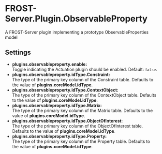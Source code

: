 # FROST-Server.Plugin.ObservableProperty

A FROST-Server plugin implementing a prototype ObservableProperties model

## Settings

* **plugins.observableproperty.enable:**  
  Toggle indicating the Actuation plugin should be enabled. Default: `false`.
* **plugins.observableproperty.idType.Constraint:**  
  The type of the primary key column of the Constraint table. Defaults to the value of **plugins.coreModel.idType**.
* **plugins.observableproperty.idType.ContextObject:**  
  The type of the primary key column of the ContextObject table. Defaults to the value of **plugins.coreModel.idType**.
* **plugins.observableproperty.idType.Matrix:**  
  The type of the primary key column of the Matrix table. Defaults to the value of **plugins.coreModel.idType**.
* **plugins.observableproperty.idType.ObjectOfInterest:**  
  The type of the primary key column of the ObjectOfInterest table. Defaults to the value of **plugins.coreModel.idType**.
* **plugins.observableproperty.idType.Property:**  
  The type of the primary key column of the Property table. Defaults to the value of **plugins.coreModel.idType**.

